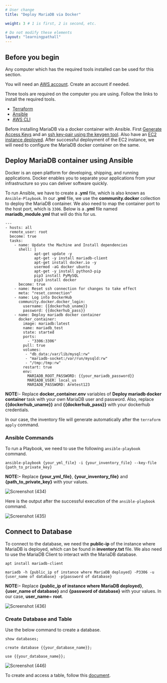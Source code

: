 ```yaml
---
# User change
title: "Deploy MariaDB via Docker"

weight: 3 # 1 is first, 2 is second, etc.

# Do not modify these elements
layout: "learningpathall"
---
```



## Before you begin

Any computer which has the required tools installed can be used for this section. 

You will need an [AWS account](https://portal.aws.amazon.com/billing/signup?nc2=h_ct&src=default&redirect_url=https%3A%2F%2Faws.amazon.com%2Fregistration-confirmation#/start). Create an account if needed.

Three tools are required on the computer you are using. Follow the links to install the required tools.
* [Terraform](/install-tools/terraform)
* [Ansible](https://www.cyberciti.biz/faq/how-to-install-and-configure-latest-version-of-ansible-on-ubuntu-linux/)
* [AWS CLI](https://docs.aws.amazon.com/cli/latest/userguide/getting-started-install.html)

Before installing MariaDB via a docker container with Ansible. First [Generate Access Keys](/learning-paths/server-and-cloud/aws/terraform#generate-access-keys-access-key-id-and-secret-access-key) and an [ssh key-pair using the keygen tool](/learning-paths/server-and-cloud/aws/terraform#generate-key-pairpublic-key-private-key-using-ssh-keygen). Also have an [EC2 instance deployed](/learning-paths/server-and-cloud/mariadb/ec2_deployment#deploy-ec2-instance-via-terraform). After successful deployment of the EC2 instance, we will need to configure the MariaDB docker container on the same.

## Deploy MariaDB container using Ansible
Docker is an open platform for developing, shipping, and running applications. Docker enables you to separate your applications from your infrastructure so you can deliver software quickly.

To run Ansible, we have to create a **.yml** file, which is also known as `Ansible-Playbook`.
In our **.yml** file, we use the **community.docker** collection to deploy the MariaDB container.
We also need to map the container port to the host port, which is `3306`. Below is a **.yml** file named **mariadb_module.yml** that will do this for us.

```console
---
- hosts: all
  remote_user: root
  become: true
  tasks:
    - name: Update the Machine and Install dependencies
      shell: |
             apt-get update -y
             apt-get -y install mariadb-client
             apt-get install docker.io -y
             usermod -aG docker ubuntu
             apt-get -y install python3-pip
             pip3 install PyMySQL
             pip3 install docker
      become: true
    - name: Reset ssh connection for changes to take effect
      meta: "reset_connection"
    - name: Log into DockerHub
      community.docker.docker_login:
        username: {{dockerhub_uname}}
        password: {{dockerhub_pass}}
    - name: Deploy mariadb docker container
      docker_container:
        image: mariadb:latest
        name: mariadb_test
        state: started
        ports:
          - "3306:3306"
        pull: true
        volumes:
         - "db_data:/var/lib/mysql:rw"
         - "mariadb-socket:/var/run/mysqld:rw"
         - "/tmp:/tmp:rw"
        restart: true
        env:
          MARIADB_ROOT_PASSWORD: {{your_mariadb_password}}
          MARIADB_USER: local_us
          MARIADB_PASSWORD: Armtest123

```
**NOTE:**- Replace **docker_container.env** variables of **Deploy mariadb docker container** task with your own MariaDB user and password. Also, replace **{{dockerhub_uname}}** and **{{dockerhub_pass}}** with your dockerhub credentials.

In our case, the inventory file will generate automatically after the `terraform apply` command.

### Ansible Commands
To run a Playbook, we need to use the following `ansible-playbook` command.
```console
ansible-playbook {your_yml_file} -i {your_inventory_file} --key-file {path_to_private_key}
```
**NOTE:-** Replace **{your_yml_file}**, **{your_inventory_file}** and **{path_to_private_key}** with your values.

![Screenshot (434)](https://user-images.githubusercontent.com/92315883/223045927-18735e29-56d1-45cf-989c-a5b59dcae7f5.png)


Here is the output after the successful execution of the `ansible-playbook` command.

![Screenshot (435)](https://user-images.githubusercontent.com/92315883/223045950-81c25f03-6d7d-4e7e-8859-577076028ce7.png)


## Connect to Database

To connect to the database, we need the **public-ip** of the instance where MariaDB is deployed, which can be found in **inventory.txt** file. We also need to use the MariaDB Client to interact with the MariaDB database.

```console
apt install mariadb-client
```

```console
mariadb -h {public_ip of instance where MariaDB deployed} -P3306 -u {user_name of database} -p{password of database}
```

**NOTE:-** Replace **{public_ip of instance where MariaDB deployed}**, **{user_name of database}** and **{password of database}** with your values. In our case, **user_name**= **root**. 

![Screenshot (436)](https://user-images.githubusercontent.com/92315883/223045846-7a909b26-5153-4498-bdeb-6997fb0177bf.png)


### Create Database and Table

Use the below command to create a database.

```console
show databases;
```
```console
create database {{your_database_name}};
```
```console
use {{your_database_name}};
```

![Screenshot (446)](https://user-images.githubusercontent.com/92315883/223372080-22df1da5-42c4-437b-aaa4-319192e209ed.png)

To create and access a table, follow this [document](/learning-paths/server-and-cloud/mariadb/ec2_deployment#access-database-and-create-table).
